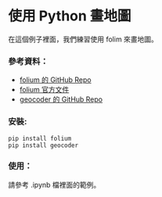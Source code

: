 # 使用 Python 畫地圖

在這個例子裡面，我們練習使用 folim 來畫地圖。

### 參考資料：

* [folium 的 GitHub Repo](https://github.com/python-visualization/folium)
* [folium 官方文件](http://python-visualization.github.io/folium/docs-v0.5.0/)
* [geocoder 的 GitHub Repo](https://github.com/DenisCarriere/geocoder)


### 安裝:

```
pip install folium
pip install geocoder
```

### 使用：

請參考 .ipynb 檔裡面的範例。